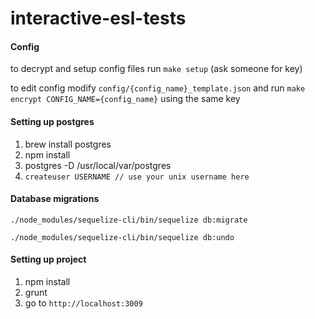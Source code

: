 interactive-esl-tests
=====================

#### Config
to decrypt and setup config files run `make setup` (ask someone for key)

to edit config modify `config/{config_name}_template.json` and run `make encrypt CONFIG_NAME={config_name}` using the same key


#### Setting up postgres

1. brew install postgres
2. npm install
3. postgres -D /usr/local/var/postgres
4. `createuser USERNAME // use your unix username here`

#### Database migrations
`./node_modules/sequelize-cli/bin/sequelize db:migrate`

`./node_modules/sequelize-cli/bin/sequelize db:undo`

#### Setting up project
1. npm install
2. grunt
3. go to `http://localhost:3009`
